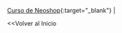 [Curso de Neoshop](https://joseramongg.gitbook.io/neoshop){:target="_blank"} | 

<<Volver al Inicio
